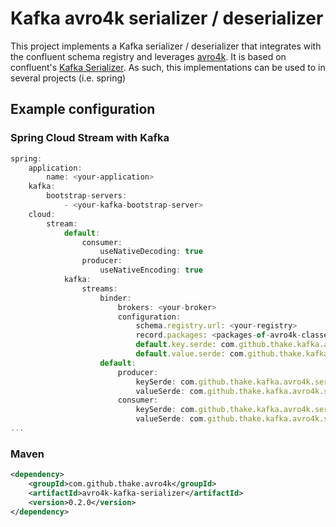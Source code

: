 # Kafka avro4k serializer / deserializer

This project implements a Kafka serializer / deserializer that integrates with the confluent schema registry and
leverages [avro4k](https://github.com/sksamuel/avro4k). It is based on confluent's [Kafka Serializer]((https://github.com/confluentinc/schema-registry/tree/master/avro-serializer)).
As such, this implementations can be used to in several projects (i.e. spring)

## Example configuration

### Spring Cloud Stream with Kafka

```javascript
spring:
    application:
        name: <your-application>
    kafka:
        bootstrap-servers:
            - <your-kafka-bootstrap-server>
    cloud:
        stream:
            default:
                consumer:
                    useNativeDecoding: true
                producer:
                    useNativeEncoding: true
            kafka:
                streams:
                    binder:
                        brokers: <your-broker>
                        configuration:
                            schema.registry.url: <your-registry>
                            record.packages: <packages-of-avro4k-classes>
                            default.key.serde: com.github.thake.kafka.avro4k.serializer.Avro4kSerde
                            default.value.serde: com.github.thake.kafka.avro4k.serializer.Avro4kSerde
                    default:
                        producer:
                            keySerde: com.github.thake.kafka.avro4k.serializer.Avro4kSerde
                            valueSerde: com.github.thake.kafka.avro4k.serializer.Avro4kSerde
                        consumer:
                            keySerde: com.github.thake.kafka.avro4k.serializer.Avro4kSerde
                            valueSerde: com.github.thake.kafka.avro4k.serializer.Avro4kSerde
...
```
### Maven
```xml
<dependency>
    <groupId>com.github.thake.avro4k</groupId>
    <artifactId>avro4k-kafka-serializer</artifactId>
    <version>0.2.0</version>
</dependency>
```
